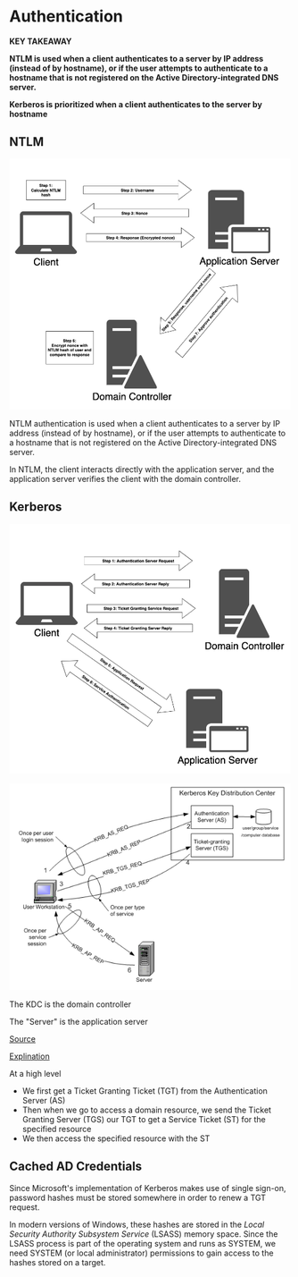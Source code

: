 # Authentication

**KEY TAKEAWAY**

**NTLM is used when a client authenticates to a server by IP address (instead of by hostname), or if the user attempts to authenticate to a hostname that is not registered on the Active Directory-integrated DNS server.**

**Kerberos is prioritized when a client authenticates to the server by hostname**

## NTLM

![](Attachments/efc3ae731d085f29a1673782d583e64d-ad_ntlm.png)

NTLM authentication is used when a client authenticates to a server by IP address (instead of by hostname), or if the user attempts to authenticate to a hostname that is not registered on the Active Directory-integrated DNS server.

In NTLM, the client interacts directly with the application server, and the application server verifies the client with the domain controller.
## Kerberos

![](Attachments/b5e6b0ecb201daef973f507049049029-ad_kerbauth.png)

![](Attachments/Pasted%20image%2020240103143142.png)

The KDC is the domain controller

The "Server" is the application server

[Source](https://software.intel.com/sites/manageability/AMT_Implementation_and_Reference_Guide/WordDocuments/introductiontokerberosauthentication.htm)

[Explination](https://www.youtube.com/watch?v=5N242XcKAsM)

At a high level

- We first get a Ticket Granting Ticket (TGT) from the Authentication Server (AS)
- Then when we go to access a domain resource, we send the Ticket Granting Server (TGS) our TGT to get a Service Ticket (ST) for the specified resource
- We then access the specified resource with the ST

## Cached AD Credentials

Since Microsoft's implementation of Kerberos makes use of single sign-on, password hashes must be stored somewhere in order to renew a TGT request.

In modern versions of Windows, these hashes are stored in the *Local Security Authority Subsystem Service* (LSASS) memory space. Since the LSASS process is part of the operating system and runs as SYSTEM, we need SYSTEM (or local administrator) permissions to gain access to the hashes stored on a target.
